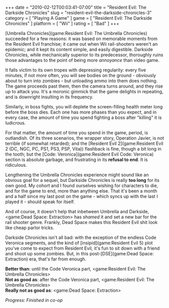 +++
date = "2010-02-12T00:03:41-07:00"
title = "Resident Evil: The Darkside Chronicles"
slug = "resident-evil-the-darkside-chronicles-3"
category = [ "Playing A Game" ]
game = [ "Resident Evil: The Darkside Chronicles" ]
platform = [ "Wii" ]
rating = [ "Bad" ]
+++

[Umbrella Chronicles](game:Resident Evil: The Umbrella Chronicles) succeeded for a few reasons: it was based on memorable moments from the Resident Evil franchise; it came out when Wii rail-shooters weren't an epidemic; and it kept its content simple, and easily digestible.  Darkside Chronicles, while mechanically superior to its predecessor, thoroughly ruins those advantages to the point of being more <i>annoyance</i> than video game.

It falls victim to its own tropes with depressing regularity: every five minutes, if not <i>more</i> often, you will see bodies on the ground - obviously about to turn into zombies - but unloading ammo into them does nothing.  The game proceeds past them, then the camera turns around, and they rise up to attack you.  It's a moronic gimmick that the game delights in repeating, and is downright insulting in its frequency.

Similarly, in boss fights, you will deplete the screen-filling health meter long before the boss dies.  Each one has more phases than you expect, and in every case, the amount of time you spend fighting a boss after "killing" it is ludicrous.

For that matter, the amount of time you spend in the game, period, is outlandish.  Of its three scenarios, the wrapper story, Operation Javier, is not terrible (if somewhat retarded); and the [Resident Evil 2](game:Resident Evil 2 (DC, NGC, PC, PS1, PS3, PSP, Vita)) flashback is fine, though a bit long in the tooth; but the [Code: Veronica](game:Resident Evil Code: Veronica) section is absolute garbage, and frustrating in its <b>refusal to end</b>.  It is ridiculous.

Lengthening the Umbrella Chronicles experience might sound like an obvious goal for a sequel, but Darkside Chronicles is really <b>too long</b> for its own good.  My cohort and I found ourselves wishing for characters to die, and for the game to end, more than anything else.  That it's been a month and a half since my last post on the game - which syncs up with the last I played it - should speak for itself.

And of course, it doesn't help that inbetween Umbrella and Darkside, <game:Dead Space: Extraction> has <i>shamed</i> it and set a new bar for the rail shooter genre.  Frankly, Dead Space makes this Resident Evil shit look like cheap parlor tricks.

Darkside Chronicles isn't all bad: with the exception of the endless Code Veronica segments, and the kind of [insipid](game:Resident Evil 5) plot you've come to expect from Resident Evil, it's fun to sit down with a friend and shoot up some zombies.  But, in this post-[DSE](game:Dead Space: Extraction) era, that's far from enough.

<b>Better than</b>: until the Code Veronica part, <game:Resident Evil: The Umbrella Chronicles>  
<b>Not as good as</b>: after the Code Veronica part, <game:Resident Evil: The Umbrella Chronicles>  
<b>Really not as good as</b>: <game:Dead Space: Extraction>

<i>Progress: Finished in co-op</i>